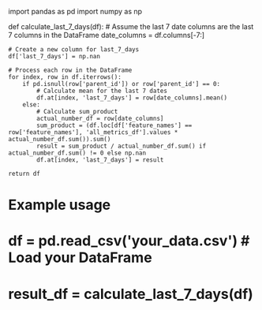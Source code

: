 import pandas as pd
import numpy as np

def calculate_last_7_days(df):
    # Assume the last 7 date columns are the last 7 columns in the DataFrame
    date_columns = df.columns[-7:]
    
    # Create a new column for last_7_days
    df['last_7_days'] = np.nan
    
    # Process each row in the DataFrame
    for index, row in df.iterrows():
        if pd.isnull(row['parent_id']) or row['parent_id'] == 0:
            # Calculate mean for the last 7 dates
            df.at[index, 'last_7_days'] = row[date_columns].mean()
        else:
            # Calculate sum_product
            actual_number_df = row[date_columns]
            sum_product = (df.loc[df['feature_names'] == row['feature_names'], 'all_metrics_df'].values * actual_number_df.sum()).sum()
            result = sum_product / actual_number_df.sum() if actual_number_df.sum() != 0 else np.nan
            df.at[index, 'last_7_days'] = result
            
    return df

# Example usage
# df = pd.read_csv('your_data.csv')  # Load your DataFrame
# result_df = calculate_last_7_days(df)
